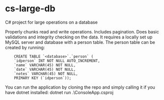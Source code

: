 # cs-large-db
C# project for large operations on a database

Properly chunks read and write operations. Includes pagination. Does basic validations and integrity checking on the data. It requires a locally set up MySQL server and database with a person table. The person table can be created by running:

```
    CREATE TABLE `<database>`.`person` (
    `idperson` INT NOT NULL AUTO_INCREMENT,
    `name` VARCHAR(45) NOT NULL,
    `date` VARCHAR(45) NOT NULL,
    `notes` VARCHAR(45) NOT NULL,
    PRIMARY KEY (`idperson`));
```

You can run the application by cloning the repo and simply calling it if you have dotnet installed: dotnet run .\ConsoleApp.csproj <user> <password> <database>
